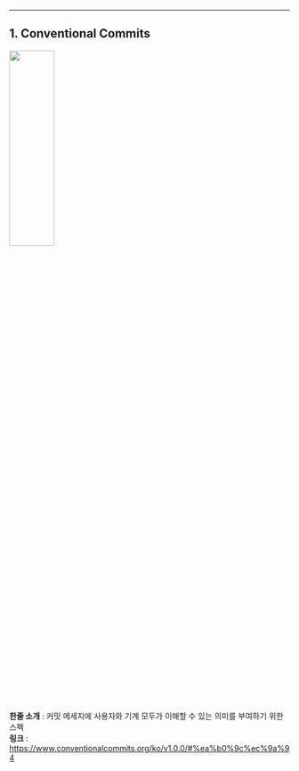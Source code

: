 ***

## 1. Conventional Commits


<img src="https://user-images.githubusercontent.com/97934878/160395957-d7cecf7e-296f-4063-b069-25ff4527c239.png" width="40%" height="30%"></img>

**한줄 소개** :
커밋 메세지에 사용자와 기계 모두가 이해할 수 있는 의미를 부여하기 위한 스펙   
**링크** :
https://www.conventionalcommits.org/ko/v1.0.0/#%ea%b0%9c%ec%9a%94



